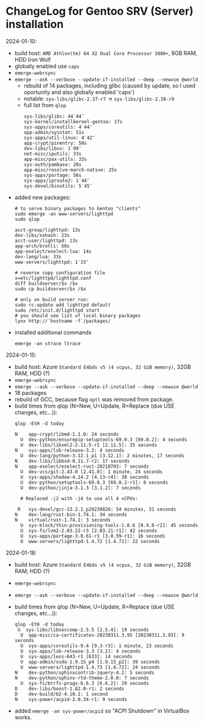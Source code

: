 # ChangeLog for Gentoo SRV (Server) installation

2024-01-10:
* build host: `AMD Athlon(tm) 64 X2 Dual Core Processor 3800+`, 8GB RAM, HDD Iron Wolf
* globally enabled use `caps`
* `emerge-webrsync`
* `emerge --ask --verbose --update-if-installed --deep --newuse @world`
  - rebuild of 14 packages, including glibc (caused by update, so I used oportunity
    and also globally enabled 'caps')
  - notable: `sys-libs/glibc-2.37-r7` ->  `sys-libs/glibc-2.38-r9`
  - full list from `qlop`
    ```
    sys-libs/glibc: 44′44″
    sys-kernel/installkernel-gentoo: 17s
    sys-apps/coreutils: 4′44″
    app-admin/sysstat: 51s
    sys-apps/util-linux: 4′42″
    app-crypt/pinentry: 58s
    dev-libs/libuv: 1′09″
    net-misc/iputils: 33s
    app-misc/pax-utils: 33s
    sys-auth/pambase: 20s
    app-misc/resolve-march-native: 25s
    sys-apps/portage: 56s
    sys-apps/iproute2: 1′44″
    sys-devel/binutils: 5′45″
    ``` 
* added new packages:
  ```shell
  # to serve binary packages to Gentoo "clients"
  sudo emerge -an www-servers/lighttpd
  sudo qlop

  acct-group/lighttpd: 13s
  dev-libs/xxhash: 23s
  acct-user/lighttpd: 13s
  app-arch/brotli: 50s
  app-eselect/eselect-lua: 14s
  dev-lang/lua: 33s
  www-servers/lighttpd: 1′33″

  # reverse copy configuration file
  x=etc/lighttpd/lighttpd.conf
  diff buildserver/$x /$x
  sudo cp buildserver/$x /$x

  # only on build server run:
  sudo rc-update add lighttpd default
  sudo /etc/init.d/lighttpd start
  # you should see list of local binary packages
  lynx http://`hostname -f`/packages/
  ```
* installed additional commands
  ```shell
  emerge -an strace ltrace
  ```

2024-01-15:
* build host: Azure `Standard E4bds v5 (4 vcpus, 32 GiB memory)`, 32GB RAM, HDD (?)
* `emerge-webrsync`
* `emerge --ask --verbose --update-if-installed --deep --newuse @world`
* 18 packages
* rebuild of GCC, because flag `nptl` was removed from package.
* build times from qlop (N=New, U=Update, R=Replace (due USE changes, etc...)):
  ```
  qlop -EtH -d today

  N    app-crypt/libmd-1.1.0: 24 seconds
    U  dev-python/ensurepip-setuptools-69.0.3 [69.0.2]: 4 seconds
    U  dev-libs/libxml2-2.11.5-r1 [2.11.5]: 35 seconds
  N    sys-apps/lsb-release-3.2: 4 seconds
    U  dev-lang/python-3.12.1_p1 [3.12.1]: 2 minutes, 17 seconds
  N    dev-libs/libbsd-0.11.7-r2: 17 seconds
  N    app-eselect/eselect-rust-20210703: 7 seconds
    U  dev-vcs/git-2.43.0 [2.41.0]: 1 minute, 24 seconds
    U  sys-apps/shadow-4.14.2 [4.13-r4]: 30 seconds
    U  dev-python/setuptools-69.0.3 [69.0.2-r1]: 8 seconds
    U  dev-python/jinja-3.1.3 [3.1.2]: 7 seconds
  
    # Replaced -j2 with -j4 to use all 4 vCPUs:
  
   R   sys-devel/gcc-13.2.1_p20230826: 54 minutes, 31 seconds
  N    dev-lang/rust-bin-1.74.1: 34 seconds
  N    virtual/rust-1.74.1: 3 seconds
    U  sys-block/thin-provisioning-tools-1.0.6 [0.9.0-r2]: 45 seconds
    U  sys-fs/lvm2-2.03.22-r3 [2.03.21-r1]: 42 seconds
    U  sys-apps/portage-3.0.61-r1 [3.0.59-r1]: 16 seconds
    U  www-servers/lighttpd-1.4.72 [1.4.71]: 22 seconds
  ```

2024-01-18:
* build host: Azure `Standard E4bds v5 (4 vcpus, 32 GiB memory)`, 32GB RAM, HDD (?)
* `emerge-webrsync`
* `emerge --ask --verbose --update-if-installed --deep --newuse @world`

* build times from qlop (N=New, U=Update, R=Replace (due USE changes, etc...)):
  ```shell
  qlop -EtH -d today
   U  sys-libs/libseccomp-2.5.5 [2.5.4]: 19 seconds
    U  app-misc/ca-certificates-20230311.3.95 [20230311.3.93]: 9 seconds
    U  sys-apps/coreutils-9.4 [9.3-r3]: 1 minute, 23 seconds
    U  sys-apps/lsb-release-3.3 [3.2]: 4 seconds
    U  sys-apps/less-643-r1 [633]: 14 seconds
    U  app-admin/sudo-1.9.15_p4 [1.9.15_p2]: 39 seconds
    U  www-servers/lighttpd-1.4.73 [1.4.72]: 24 seconds
  N    dev-python/sphinxcontrib-jquery-4.1: 5 seconds
  N    dev-python/sphinx-rtd-theme-2.0.0: 7 seconds
    U  sys-fs/btrfs-progs-6.6.3 [6.6.2]: 29 seconds
  D    dev-libs/boost-1.82.0-r1: 2 seconds
  D    dev-build/b2-4.10.1: 1 second
  N    sys-power/acpid-2.0.34-r1: 9 seconds
  ```
- added `emerge -an sys-power/acpid` so "ACPI Shutdown" in VirtualBox works.
  
